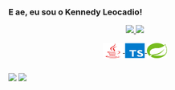 ### E ae, eu sou o Kennedy Leocadio!
<div align="center">
  <a href="https://giuthub.com/KEENNEEDYY">
  <img height="130em" src="https://github-readme-stats.vercel.app/api?username=KEENNEEDYY&show_icons=true&theme=github_dark&include_all_commits=true&count_private=true"/>
  <img height="130em" src="https://github-readme-stats.vercel.app/api/top-langs/?username=KEENNEEDYY&layout=compact&langs_count=16&theme=github_dark"/>
</div>
<div align="center" style="display: inline_block"><br>
    <img align="center" alt="KEENNEEDYY-Java" height="30" width="40" src="https://raw.githubusercontent.com/devicons/devicon/master/icons/java/java-plain.svg">
    <img align="center" alt="KEENNEEDYY-TypeScript" height="30" width="40" src="https://github.com/devicons/devicon/blob/master/icons/typescript/typescript-original.svg">
    <img align="center" alt="KEENNEEDYY-SpringBoot" height="30" width="40" src="https://github.com/devicons/devicon/blob/master/icons/spring/spring-original.svg">
</div>
  
  ##
  
<div>
   <a href = "mailto:kennedy.costa.valenet@gmail.com"><img src="https://img.shields.io/badge/-Gmail-%23333?style=for-the-badge&logo=gmail&logoColor=white" target="_blank"></a>
   <a href="https://www.linkedin.com/in/kennedy-leocadio-62a845170/" target="_blank"><img src="https://img.shields.io/badge/-LinkedIn-%230077B5?style=for-the-badge&logo=linkedin&logoColor=white" target="_blank"></a> 

</div>
  
